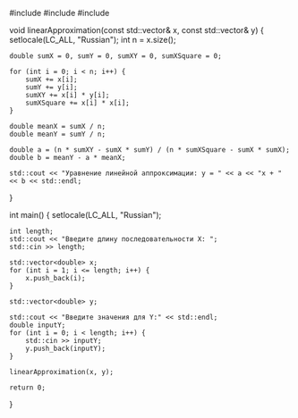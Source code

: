 #include <iostream>
#include <vector>
#include <cmath>

void linearApproximation(const std::vector<double>& x, const std::vector<double>& y) {
    setlocale(LC_ALL, "Russian");
    int n = x.size();

    double sumX = 0, sumY = 0, sumXY = 0, sumXSquare = 0;

    for (int i = 0; i < n; i++) {
        sumX += x[i];
        sumY += y[i];
        sumXY += x[i] * y[i];
        sumXSquare += x[i] * x[i];
    }

    double meanX = sumX / n;
    double meanY = sumY / n;

    double a = (n * sumXY - sumX * sumY) / (n * sumXSquare - sumX * sumX);
    double b = meanY - a * meanX;

    std::cout << "Уравнение линейной аппроксимации: y = " << a << "x + " << b << std::endl;
}

int main() {
    setlocale(LC_ALL, "Russian");

    int length;
    std::cout << "Введите длину последовательности X: ";
    std::cin >> length;

    std::vector<double> x;
    for (int i = 1; i <= length; i++) {
        x.push_back(i);
    }

    std::vector<double> y;

    std::cout << "Введите значения для Y:" << std::endl;
    double inputY;
    for (int i = 0; i < length; i++) {
        std::cin >> inputY;
        y.push_back(inputY);
    }

    linearApproximation(x, y);

    return 0;
}
